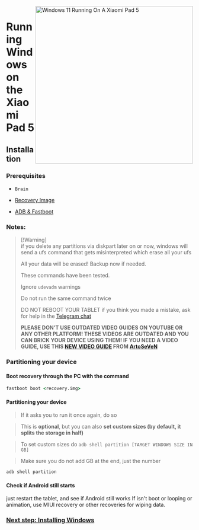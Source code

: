 <img align="right" src="https://raw.githubusercontent.com/erdilS/Port-Windows-11-Xiaomi-Pad-5/main/nabu.png" width="425" alt="Windows 11 Running On A Xiaomi Pad 5">


# Running Windows on the Xiaomi Pad 5

## Installation



### Prerequisites
-  ```Brain```
  
- [Recovery Image](https://github.com/erdilS/Port-Windows-11-Xiaomi-Pad-5/releases/download/1.0/recovery.img)

- [ADB & Fastboot](https://developer.android.com/studio/releases/platform-tools)

### Notes:
> [!Warning]\
> if you delete any partitions via diskpart later on or now, windows will send a ufs command that gets misinterpreted which erase all your ufs
> 
> All your data will be erased! Backup now if needed.
> 
> These commands have been tested.
> 
> Ignore `udevadm` warnings
> 
>  Do not run the same command twice
> 
> DO NOT REBOOT YOUR TABLET if you think you made a mistake, ask for help in the [Telegram chat](https://t.me/nabuwoa)
>
> **PLEASE DON'T USE OUTDATED VIDEO GUIDES ON YOUTUBE OR ANY OTHER PLATFORM! THESE VIDEOS ARE OUTDATED AND YOU CAN BRICK YOUR DEVICE USING THEM! IF YOU NEED A VIDEO GUIDE, USE THIS [NEW VIDEO GUIDE](https://www.youtube.com/watch?v=rGPbdFq7gKs) FROM [ArtoSeVeN](https://www.youtube.com/channel/UCYjwfxlYlJ7Nnzv01oszQvA)**


### Partitioning your device

#### Boot recovery through the PC with the command
```cmd
fastboot boot <recovery.img>
```
#### Partitioning your device

> If it asks you to run it once again, do so

> This is **optional**, but you can also **set custom sizes (by default, it splits the storage in half)**

> To set custom sizes do ```adb shell partition [TARGET WINDOWS SIZE IN GB]```

> Make sure you do not add GB at the end, just the number

```cmd
adb shell partition
```

#### Check if Android still starts
just restart the tablet, and see if Android still works
If isn't boot or looping or animation, use MIUI recovery or other recoveries for wiping data.


### [Next step: Installing Windows](/guide/English/2-install-en.md)
